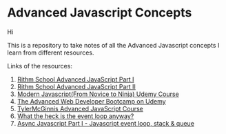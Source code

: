 # Advanced Javascript Concepts

Hi

This is a repository to take notes of all the Advanced Javascript concepts I learn from different resources.

Links of the resources:
1. [Rithm School Advanced JavaScript Part I](https://www.rithmschool.com/courses/advanced-javascript)
2. [Rithm School Advanced JavaScript Part II](https://www.rithmschool.com/courses/advanced-javascript-part-2/)
3. [Modern Javascript(From Novice to Ninja) Udemy Course](https://www.udemy.com/course/modern-javascript-from-novice-to-ninja/)
4. [The Advanced Web Developer Bootcamp on Udemy](https://www.udemy.com/course/the-advanced-web-developer-bootcamp/)
5. [TylerMcGinnis Advanced JavaScript Course](https://tylermcginnis.com/courses/advanced-javascript/)
6. [What the heck is the event loop anyway?](https://www.youtube.com/watch?v=8aGhZQkoFbQ&t=1062s)
7. [Async Javascript Part I - Javascript event loop, stack & queue](https://www.youtube.com/watch?v=4xsvn6VUTwQ&t=625s)
